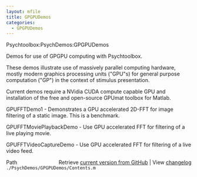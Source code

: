 ```yaml
---
layout: mfile
title: GPGPUDemos
categories:
  - GPGPUDemos
---
```


Psychtoolbox:PsychDemos:GPGPUDemos

Demos for use of GPGPU computing with Psychtoolbox.

These demos illustrate use of massively parallel computing hardware,
mostly modern graphics processing units \("GPU"s\) for general purpose
computation \("GP"\) in the context of stimulus presentation.

Current demos require a NVidia CUDA compute capable GPU and installation
of the free and open\-source GPUmat toolbox for Matlab.


GPUFFTDemo1             \- Demonstrates a GPU accelerated 2D\-FFT for image
                          filtering of a static image. This is a benchmark.

GPUFFTMoviePlaybackDemo \- Use GPU accelerated FFT for filtering of a
                          live playing movie.

GPUFFTVideoCaptureDemo  \- Use GPU accelerated FFT for filtering of a live
                          video feed.



<div class="code_header" style="text-align:right;">
  <span style="float:left;">Path&nbsp;&nbsp;</span> <span class="counter">Retrieve <a href=
  "https://raw.github.com/Psychtoolbox-3/Psychtoolbox-3/beta/./PsychDemos/GPGPUDemos/Contents.m">current version from GitHub</a> | View <a href=
  "https://github.com/Psychtoolbox-3/Psychtoolbox-3/commits/beta/./PsychDemos/GPGPUDemos/Contents.m">changelog</a></span>
</div>
<div class="code">
  <code>./PsychDemos/GPGPUDemos/Contents.m</code>
</div>
